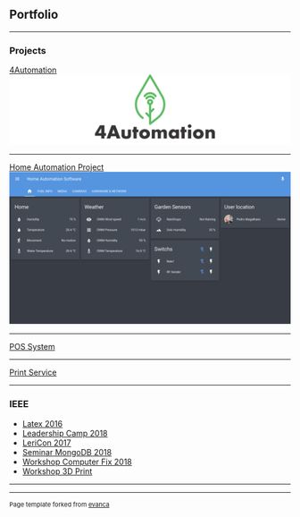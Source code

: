 ## Portfolio

---

### Projects 

[4Automation](https://github.com/PedroMMagalhaes/4Automation)
<img src="https://github.com/PedroMMagalhaes/4Automation/blob/master/Logo_4Automation/4Automation_noBack.png"/>

---
[Home Automation Project](https://github.com/PedroMMagalhaes/Home-Automation-Project)
<img src="https://github.com/PedroMMagalhaes/Home-Automation-Project/blob/master/Prints/PagInic.png?raw=true?raw=true"/>

---
[POS System](https://github.com/PedroMMagalhaes/POS-System---Jardoeira)


---
[Print Service](https://github.com/PedroMMagalhaes/PrintService)


---

### IEEE 

- [Latex 2016](https://github.com/PedroMMagalhaes/IEEEIPLEIRIA/blob/master/Latex2016.jpg)
- [Leadership Camp 2018](https://github.com/PedroMMagalhaes/IEEEIPLEIRIA/blob/master/LeadershipCamp2018.jpg)
- [LeriCon 2017](https://github.com/PedroMMagalhaes/IEEEIPLEIRIA/blob/master/LeiriCon2017.jpg)
- [Seminar MongoDB 2018](https://github.com/PedroMMagalhaes/IEEEIPLEIRIA/blob/master/Semin%C3%A1rioMongoDB2018.jpg)
- [Workshop Computer Fix 2018](https://github.com/PedroMMagalhaes/IEEEIPLEIRIA/blob/master/WorkshopComputerFix2017.jpg)
- [Workshop 3D Print](https://github.com/PedroMMagalhaes/IEEEIPLEIRIA/blob/master/WorkshopImpress%C3%A3o3d.jpg)


---




---
<p style="font-size:11px">Page template forked from <a href="https://github.com/evanca/quick-portfolio">evanca</a></p>
<!-- Remove above link if you don't want to attibute -->
